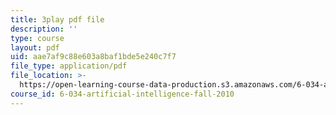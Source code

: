 ```yaml
---
title: 3play pdf file
description: ''
type: course
layout: pdf
uid: aae7af9c88e603a8baf1bde5e240c7f7
file_type: application/pdf
file_location: >-
  https://open-learning-course-data-production.s3.amazonaws.com/6-034-artificial-intelligence-fall-2010/aae7af9c88e603a8baf1bde5e240c7f7_gvmfbePC2pc.pdf
course_id: 6-034-artificial-intelligence-fall-2010
---
```

